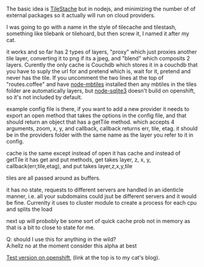 The basic idea is [TileStache](http://tilestache.org/) but in nodejs, and minimizing the number of of external packages so it actually will run on cloud providers.

I was going to go with a name in the style of tilecache and tilestash, something like tilebank or tilehoard, but then screw it, I named it after my cat. 

it works and so far has 2 types of layers, "proxy" which just proxies another tile layer, converting it to png if its a jpeg, and "blend" which composits 2 layers. Curently the only cache is Couchdb which stores it in a couchdb that you have to suply the url for and pretend which is, wait for it, pretend and never has the tile. If you uncomment the two lines at the top of "routes.coffee" and have [node-mbtiles](https://github.com/mapbox/node-mbtiles) installed then any mbtiles in the tiles folder are automatically layers, but [node-sqlite3](https://github.com/developmentseed/node-sqlite3) doesn't build on openshift, so it's not included by default.

example config file is there, if you want to add a new provider it needs to export an open method that takes the options in the config file, and that should return an object that has a getTile method. which accepts 4 arguments, zoom, x, y, and callback, callback returns err, tile, etag. it should be in the providers folder with the same name as the layer you refer to it in config.

cache is the same except instead of open it has cache and instead of getTile it has get and put methods, get takes layer, z, x, y, callback(err,tile,etag), and put takes layer,z,x,y,tile

tiles are all passed around as buffers. 

it has no state, requests to different servers are handled in an identicle manner, i.e. all your subdomains could jsut be different servers and it would be fine. Currenlty it uses to cluster module to create a process for each cpu and splits the load

next up will probobly be some sort of quick cache prob not in memory as that is a bit to close to state for me.

Q: should I use this for anything in the wild?  
A:hellz no at the moment consider this alpha at best

[Test version on openshift](http://kublai-cwm.rhcloud.com/stamenRoads/preview), (link at the top is to my cat's blog).